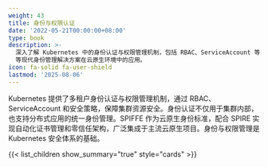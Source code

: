 ```yaml
---
weight: 43
title: 身份与权限认证
date: '2022-05-21T00:00:00+08:00'
type: book
description: >-
  深入了解 Kubernetes 中的身份认证与权限管理机制，包括 RBAC、ServiceAccount 等核心概念，以及 SPIFFE/SPIRE
  等现代身份管理解决方案在云原生环境中的应用。
icon: fa-solid fa-user-shield
lastmod: '2025-08-06'
---
```


Kubernetes 提供了多租户身份认证与权限管理机制，通过 RBAC、ServiceAccount 和安全策略，保障集群资源安全。身份认证不仅用于集群内部，也支持分布式应用的统一身份管理。SPIFFE 作为云原生身份标准，配合 SPIRE 实现自动化证书管理和零信任架构，广泛集成于主流云原生项目。身份与权限管理是 Kubernetes 安全体系的基础。

{{< list_children show_summary="true" style="cards" >}}
